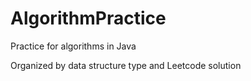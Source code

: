 # AlgorithmPractice
Practice for algorithms in Java

Organized by data structure type and Leetcode solution
